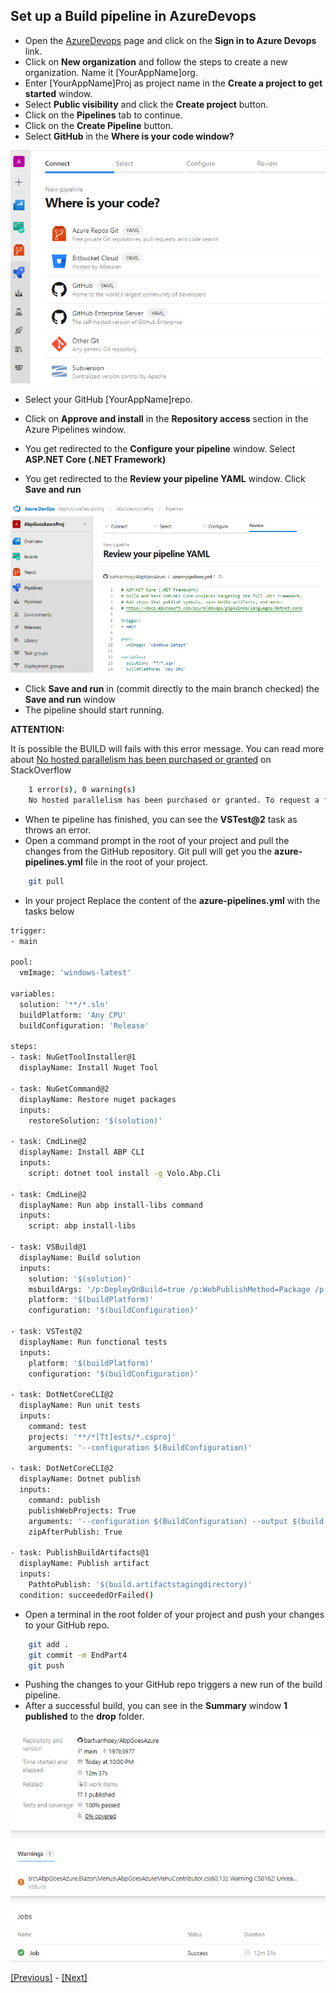 ## Set up a Build pipeline in AzureDevops

* Open the [AzureDevops](https://dev.azure.com) page and click on the **Sign in to Azure Devops** link.
* Click on **New organization** and follow the steps to create a new organization. Name it [YourAppName]org.
* Enter [YourAppName]Proj as project name in the **Create a project to get started** window.
* Select **Public visibility** and click the **Create project** button.
* Click on the **Pipelines** tab to continue.
* Click on the **Create Pipeline** button.
* Select **GitHub** in the **Where is your code window?**

![Where is your code window?](/images/where_is_your_code.png)

* Select your GitHub [YourAppName]repo.
* Click on **Approve and install** in the **Repository access** section in the Azure Pipelines window.
  
* You get redirected to the **Configure your pipeline** window. Select **ASP.NET Core (.NET Framework)**
* You get redirected to the **Review your pipeline YAML** window. Click **Save and run**

![Review your pipeline YAML?](/images/review_your_pipeline_yaml.png)

* Click **Save and run** in (commit directly to the main branch checked) the **Save and run** window
* The pipeline should start running.

**ATTENTION:**

It is possible the BUILD will fails with this error message. You can read more about [No hosted parallelism has been purchased or granted](https://stackoverflow.com/questions/68405027/how-to-resolve-no-hosted-parallelism-has-been-purchased-or-granted-in-free-tie) on StackOverflow

```bash
    1 error(s), 0 warning(s)
    No hosted parallelism has been purchased or granted. To request a free parallelism grant, please fill out the following form https://aka.ms/azpipelines-parallelism-request
```

* When te pipeline has finished, you can see the **VSTest@2** task as throws an error.
* Open a command prompt in the root of your project and pull the changes from the GitHub repository.
  Git pull will get you the **azure-pipelines.yml** file in the root of your project.

```bash
    git pull
```

* In your project Replace the content of the **azure-pipelines.yml** with the tasks below

```bash
trigger:
- main

pool:
  vmImage: 'windows-latest'

variables:
  solution: '**/*.sln'
  buildPlatform: 'Any CPU'
  buildConfiguration: 'Release'

steps:
- task: NuGetToolInstaller@1
  displayName: Install Nuget Tool

- task: NuGetCommand@2
  displayName: Restore nuget packages
  inputs:
    restoreSolution: '$(solution)'

- task: CmdLine@2
  displayName: Install ABP CLI
  inputs:
    script: dotnet tool install -g Volo.Abp.Cli

- task: CmdLine@2
  displayName: Run abp install-libs command
  inputs:
    script: abp install-libs

- task: VSBuild@1
  displayName: Build solution
  inputs:
    solution: '$(solution)'
    msbuildArgs: '/p:DeployOnBuild=true /p:WebPublishMethod=Package /p:PackageAsSingleFile=true /p:SkipInvalidConfigurations=true /p:DesktopBuildPackageLocation="$(build.artifactStagingDirectory)\WebApp.zip" /p:DeployIisAppPath="Default Web Site"'
    platform: '$(buildPlatform)'
    configuration: '$(buildConfiguration)'

- task: VSTest@2
  displayName: Run functional tests
  inputs:
    platform: '$(buildPlatform)'
    configuration: '$(buildConfiguration)'

- task: DotNetCoreCLI@2
  displayName: Run unit tests
  inputs:
    command: test
    projects: '**/*[Tt]ests/*.csproj'
    arguments: '--configuration $(BuildConfiguration)'

- task: DotNetCoreCLI@2
  displayName: Dotnet publish
  inputs:
    command: publish
    publishWebProjects: True
    arguments: '--configuration $(BuildConfiguration) --output $(build.artifactstagingdirectory)'
    zipAfterPublish: True

- task: PublishBuildArtifacts@1
  displayName: Publish artifact
  inputs:
    PathtoPublish: '$(build.artifactstagingdirectory)'
  condition: succeededOrFailed()
```

* Open a terminal in the root folder of your project and push your changes to your GitHub repo.

```bash
    git add .
    git commit -m EndPart4
    git push
```

* Pushing the changes to your GitHub repo triggers a new run of the build pipeline.
* After a successful build, you can see in the **Summary** window **1 published** to the **drop** folder.

![Summary after a successful build](/images/summary_after_a_successful_build.png)

[[Previous]](tutorial/../3.create-an-sql-database-in-azure.md) - [[Next]](tutorial/../5.create-a-web-app-in-the-azure-portal-for-the-api-project.md)
